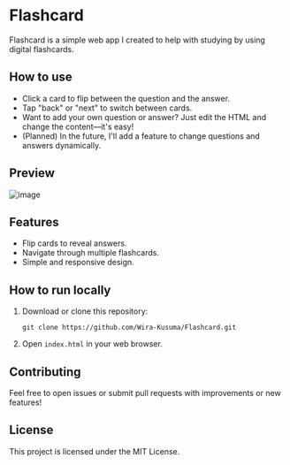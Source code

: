 # Flashcard

Flashcard is a simple web app I created to help with studying by using digital flashcards.

## How to use

- Click a card to flip between the question and the answer.
- Tap "back" or "next" to switch between cards.
- Want to add your own question or answer? Just edit the HTML and change the content—it's easy!
- (Planned) In the future, I'll add a feature to change questions and answers dynamically.

## Preview

![image](https://github.com/user-attachments/assets/5c7d6248-0954-4bbf-873f-050ae3bbe436)

## Features

- Flip cards to reveal answers.
- Navigate through multiple flashcards.
- Simple and responsive design.

## How to run locally

1. Download or clone this repository:
   ```
   git clone https://github.com/Wira-Kusuma/Flashcard.git
   ```
2. Open `index.html` in your web browser.

## Contributing

Feel free to open issues or submit pull requests with improvements or new features!

## License

This project is licensed under the MIT License.